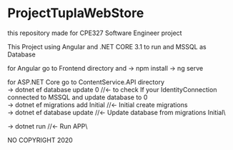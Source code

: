# ProjectTuplaWebStore
this repository made for CPE327 Software Engineer project

This Project using
Angular and .NET CORE 3.1 to run
and MSSQL as Database

for Angular go to Frontend directory and
-> npm install
-> ng serve

for ASP.NET Core go to ContentService.API directory\
-> dotnet ef database update 0  //<- to check If your IdentityConnection connected to MSSQL and update database to 0\
-> dotnet ef migrations add Initial //<- Initial create migrations\
-> dotnet ef database update //<- Update database from migrations Initial\

-> dotnet run  //<- Run APP\

NO COPYRIGHT 2020
